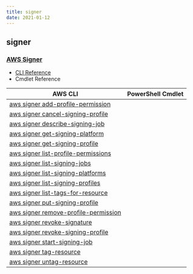 ```yaml
---
title: signer
date: 2021-01-12
---
```


## signer

### [AWS Signer](https://docs.aws.amazon.com/signer/latest/api/Welcome.html)

* [CLI Reference](https://docs.aws.amazon.com/cli/latest/reference/signer/index.html)
* Cmdlet Reference

|AWS CLI|PowerShell Cmdlet|
|----|----|
|[aws signer add-profile-permission](https://docs.aws.amazon.com/cli/latest/reference/signer/add-profile-permission.html)||
|[aws signer cancel-signing-profile](https://docs.aws.amazon.com/cli/latest/reference/signer/cancel-signing-profile.html)||
|[aws signer describe-signing-job](https://docs.aws.amazon.com/cli/latest/reference/signer/describe-signing-job.html)||
|[aws signer get-signing-platform](https://docs.aws.amazon.com/cli/latest/reference/signer/get-signing-platform.html)||
|[aws signer get-signing-profile](https://docs.aws.amazon.com/cli/latest/reference/signer/get-signing-profile.html)||
|[aws signer list-profile-permissions](https://docs.aws.amazon.com/cli/latest/reference/signer/list-profile-permissions.html)||
|[aws signer list-signing-jobs](https://docs.aws.amazon.com/cli/latest/reference/signer/list-signing-jobs.html)||
|[aws signer list-signing-platforms](https://docs.aws.amazon.com/cli/latest/reference/signer/list-signing-platforms.html)||
|[aws signer list-signing-profiles](https://docs.aws.amazon.com/cli/latest/reference/signer/list-signing-profiles.html)||
|[aws signer list-tags-for-resource](https://docs.aws.amazon.com/cli/latest/reference/signer/list-tags-for-resource.html)||
|[aws signer put-signing-profile](https://docs.aws.amazon.com/cli/latest/reference/signer/put-signing-profile.html)||
|[aws signer remove-profile-permission](https://docs.aws.amazon.com/cli/latest/reference/signer/remove-profile-permission.html)||
|[aws signer revoke-signature](https://docs.aws.amazon.com/cli/latest/reference/signer/revoke-signature.html)||
|[aws signer revoke-signing-profile](https://docs.aws.amazon.com/cli/latest/reference/signer/revoke-signing-profile.html)||
|[aws signer start-signing-job](https://docs.aws.amazon.com/cli/latest/reference/signer/start-signing-job.html)||
|[aws signer tag-resource](https://docs.aws.amazon.com/cli/latest/reference/signer/tag-resource.html)||
|[aws signer untag-resource](https://docs.aws.amazon.com/cli/latest/reference/signer/untag-resource.html)||

